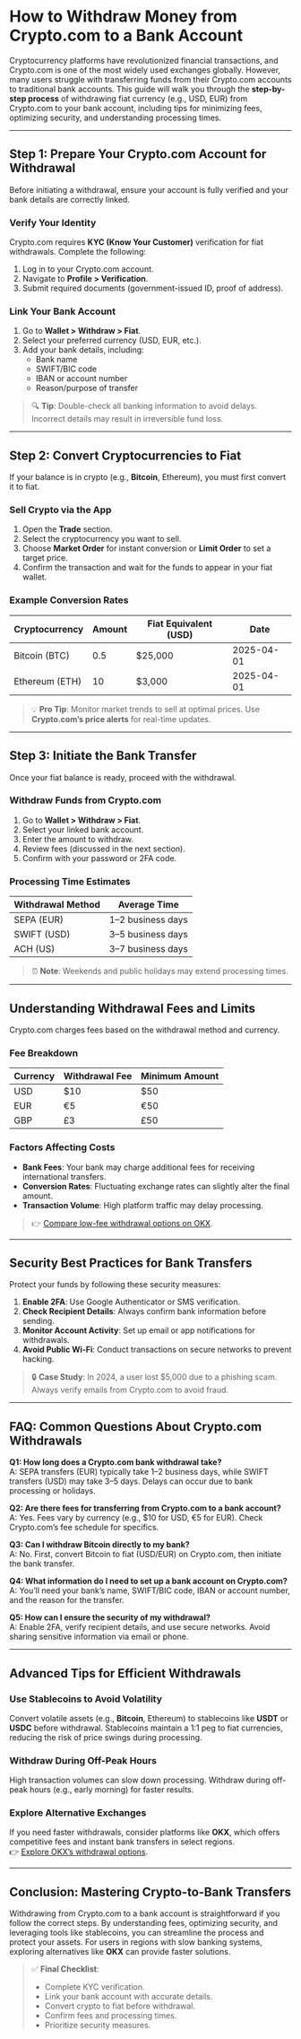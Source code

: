 # How to Withdraw Money from Crypto.com to a Bank Account  

Cryptocurrency platforms have revolutionized financial transactions, and Crypto.com is one of the most widely used exchanges globally. However, many users struggle with transferring funds from their Crypto.com accounts to traditional bank accounts. This guide will walk you through the **step-by-step process** of withdrawing fiat currency (e.g., USD, EUR) from Crypto.com to your bank account, including tips for minimizing fees, optimizing security, and understanding processing times.  

---

## Step 1: Prepare Your Crypto.com Account for Withdrawal  

Before initiating a withdrawal, ensure your account is fully verified and your bank details are correctly linked.  

### Verify Your Identity  
Crypto.com requires **KYC (Know Your Customer)** verification for fiat withdrawals. Complete the following:  
1. Log in to your Crypto.com account.  
2. Navigate to **Profile > Verification**.  
3. Submit required documents (government-issued ID, proof of address).  

### Link Your Bank Account  
1. Go to **Wallet > Withdraw > Fiat**.  
2. Select your preferred currency (USD, EUR, etc.).  
3. Add your bank details, including:  
   - Bank name  
   - SWIFT/BIC code  
   - IBAN or account number  
   - Reason/purpose of transfer  

> 🔍 **Tip**: Double-check all banking information to avoid delays. Incorrect details may result in irreversible fund loss.  

---

## Step 2: Convert Cryptocurrencies to Fiat  

If your balance is in crypto (e.g., **Bitcoin**, Ethereum), you must first convert it to fiat.  

### Sell Crypto via the App  
1. Open the **Trade** section.  
2. Select the cryptocurrency you want to sell.  
3. Choose **Market Order** for instant conversion or **Limit Order** to set a target price.  
4. Confirm the transaction and wait for the funds to appear in your fiat wallet.  

### Example Conversion Rates  
| Cryptocurrency | Amount | Fiat Equivalent (USD) | Date |  
|----------------|--------|-----------------------|------|  
| Bitcoin (BTC)  | 0.5    | $25,000               | 2025-04-01 |  
| Ethereum (ETH) | 10     | $3,000                | 2025-04-01 |  

> 💡 **Pro Tip**: Monitor market trends to sell at optimal prices. Use **Crypto.com’s price alerts** for real-time updates.  

---

## Step 3: Initiate the Bank Transfer  

Once your fiat balance is ready, proceed with the withdrawal.  

### Withdraw Funds from Crypto.com  
1. Go to **Wallet > Withdraw > Fiat**.  
2. Select your linked bank account.  
3. Enter the amount to withdraw.  
4. Review fees (discussed in the next section).  
5. Confirm with your password or 2FA code.  

### Processing Time Estimates  
| Withdrawal Method | Average Time |  
|-------------------|--------------|  
| SEPA (EUR)        | 1–2 business days |  
| SWIFT (USD)       | 3–5 business days |  
| ACH (US)          | 3–7 business days |  

> ⏰ **Note**: Weekends and public holidays may extend processing times.  

---

## Understanding Withdrawal Fees and Limits  

Crypto.com charges fees based on the withdrawal method and currency.  

### Fee Breakdown  
| Currency | Withdrawal Fee | Minimum Amount |  
|----------|----------------|----------------|  
| USD      | $10            | $50            |  
| EUR      | €5             | €50            |  
| GBP      | £3             | £50            |  

### Factors Affecting Costs  
- **Bank Fees**: Your bank may charge additional fees for receiving international transfers.  
- **Conversion Rates**: Fluctuating exchange rates can slightly alter the final amount.  
- **Transaction Volume**: High platform traffic may delay processing.  

> 👉 [Compare low-fee withdrawal options on OKX](https://bit.ly/okx-bonus).  

---

## Security Best Practices for Bank Transfers  

Protect your funds by following these security measures:  
1. **Enable 2FA**: Use Google Authenticator or SMS verification.  
2. **Check Recipient Details**: Always confirm bank information before sending.  
3. **Monitor Account Activity**: Set up email or app notifications for withdrawals.  
4. **Avoid Public Wi-Fi**: Conduct transactions on secure networks to prevent hacking.  

> 🔒 **Case Study**: In 2024, a user lost $5,000 due to a phishing scam. Always verify emails from Crypto.com to avoid fraud.  

---

## FAQ: Common Questions About Crypto.com Withdrawals  

**Q1: How long does a Crypto.com bank withdrawal take?**  
A: SEPA transfers (EUR) typically take 1–2 business days, while SWIFT transfers (USD) may take 3–5 days. Delays can occur due to bank processing or holidays.  

**Q2: Are there fees for transferring from Crypto.com to a bank account?**  
A: Yes. Fees vary by currency (e.g., $10 for USD, €5 for EUR). Check Crypto.com’s fee schedule for specifics.  

**Q3: Can I withdraw Bitcoin directly to my bank?**  
A: No. First, convert Bitcoin to fiat (USD/EUR) on Crypto.com, then initiate the bank transfer.  

**Q4: What information do I need to set up a bank account on Crypto.com?**  
A: You’ll need your bank’s name, SWIFT/BIC code, IBAN or account number, and the reason for the transfer.  

**Q5: How can I ensure the security of my withdrawal?**  
A: Enable 2FA, verify recipient details, and use secure networks. Avoid sharing sensitive information via email or phone.  

---

## Advanced Tips for Efficient Withdrawals  

### Use Stablecoins to Avoid Volatility  
Convert volatile assets (e.g., **Bitcoin**, Ethereum) to stablecoins like **USDT** or **USDC** before withdrawal. Stablecoins maintain a 1:1 peg to fiat currencies, reducing the risk of price swings during processing.  

### Withdraw During Off-Peak Hours  
High transaction volumes can slow down processing. Withdraw during off-peak hours (e.g., early morning) for faster results.  

### Explore Alternative Exchanges  
If you need faster withdrawals, consider platforms like **OKX**, which offers competitive fees and instant bank transfers in select regions.  
👉 [Explore OKX’s withdrawal options](https://bit.ly/okx-bonus).  

---

## Conclusion: Mastering Crypto-to-Bank Transfers  

Withdrawing from Crypto.com to a bank account is straightforward if you follow the correct steps. By understanding fees, optimizing security, and leveraging tools like stablecoins, you can streamline the process and protect your assets. For users in regions with slow banking systems, exploring alternatives like **OKX** can provide faster solutions.  

> ✅ **Final Checklist**:  
> - Complete KYC verification.  
> - Link your bank account with accurate details.  
> - Convert crypto to fiat before withdrawal.  
> - Confirm fees and processing times.  
> - Prioritize security measures.  
